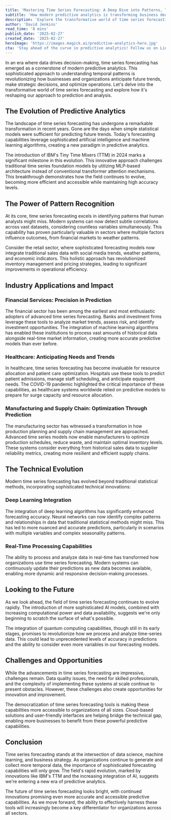 ```yaml
---
title: 'Mastering Time Series Forecasting: A Deep Dive into Patterns, Trends, and Predictive Insights'
subtitle: 'How modern predictive analytics is transforming business decision-making'
description: 'Explore the transformative world of time series forecasting and how it\'s revolutionizing predictive analytics across industries. From IBM\'s innovative Tiny Time Mixers to the integration of deep learning algorithms, discover how modern forecasting capabilities are reshaping business decision-making and operational efficiency.'
author: 'David Jenkins'
read_time: '8 mins'
publish_date: '2025-02-27'
created_date: '2025-02-27'
heroImage: 'https://images.magick.ai/predictive-analytics-hero.jpg'
cta: 'Stay ahead of the curve in predictive analytics! Follow us on LinkedIn for the latest insights on time series forecasting, AI innovations, and data science trends that are shaping the future of business intelligence.'
---
```


In an era where data drives decision-making, time series forecasting has emerged as a cornerstone of modern predictive analytics. This sophisticated approach to understanding temporal patterns is revolutionizing how businesses and organizations anticipate future trends, make strategic decisions, and optimize operations. Let's delve into the transformative world of time series forecasting and explore how it's reshaping our approach to prediction and analysis.

## The Evolution of Predictive Analytics

The landscape of time series forecasting has undergone a remarkable transformation in recent years. Gone are the days when simple statistical models were sufficient for predicting future trends. Today's forecasting capabilities leverage sophisticated artificial intelligence and machine learning algorithms, creating a new paradigm in predictive analytics.

The introduction of IBM's Tiny Time Mixers (TTM) in 2024 marks a significant milestone in this evolution. This innovative approach challenges traditional time series foundation models by utilizing MLP-based architecture instead of conventional transformer attention mechanisms. This breakthrough demonstrates how the field continues to evolve, becoming more efficient and accessible while maintaining high accuracy levels.

## The Power of Pattern Recognition

At its core, time series forecasting excels in identifying patterns that human analysts might miss. Modern systems can now detect subtle correlations across vast datasets, considering countless variables simultaneously. This capability has proven particularly valuable in sectors where multiple factors influence outcomes, from financial markets to weather patterns.

Consider the retail sector, where sophisticated forecasting models now integrate traditional sales data with social media trends, weather patterns, and economic indicators. This holistic approach has revolutionized inventory management and pricing strategies, leading to significant improvements in operational efficiency.

## Industry Applications and Impact

### Financial Services: Precision in Prediction

The financial sector has been among the earliest and most enthusiastic adopters of advanced time series forecasting. Banks and investment firms leverage these tools to analyze market trends, assess risk, and identify investment opportunities. The integration of machine learning algorithms has enabled these institutions to process vast amounts of historical data alongside real-time market information, creating more accurate predictive models than ever before.

### Healthcare: Anticipating Needs and Trends

In healthcare, time series forecasting has become invaluable for resource allocation and patient care optimization. Hospitals use these tools to predict patient admissions, manage staff scheduling, and anticipate equipment needs. The COVID-19 pandemic highlighted the critical importance of these capabilities, as healthcare systems worldwide relied on predictive models to prepare for surge capacity and resource allocation.

### Manufacturing and Supply Chain: Optimization Through Prediction

The manufacturing sector has witnessed a transformation in how production planning and supply chain management are approached. Advanced time series models now enable manufacturers to optimize production schedules, reduce waste, and maintain optimal inventory levels. These systems consider everything from historical sales data to supplier reliability metrics, creating more resilient and efficient supply chains.

## The Technical Evolution

Modern time series forecasting has evolved beyond traditional statistical methods, incorporating sophisticated technical innovations:

### Deep Learning Integration

The integration of deep learning algorithms has significantly enhanced forecasting accuracy. Neural networks can now identify complex patterns and relationships in data that traditional statistical methods might miss. This has led to more nuanced and accurate predictions, particularly in scenarios with multiple variables and complex seasonality patterns.

### Real-Time Processing Capabilities

The ability to process and analyze data in real-time has transformed how organizations use time series forecasting. Modern systems can continuously update their predictions as new data becomes available, enabling more dynamic and responsive decision-making processes.

## Looking to the Future

As we look ahead, the field of time series forecasting continues to evolve rapidly. The introduction of more sophisticated AI models, combined with increasing computational power and data availability, suggests we're only beginning to scratch the surface of what's possible.

The integration of quantum computing capabilities, though still in its early stages, promises to revolutionize how we process and analyze time-series data. This could lead to unprecedented levels of accuracy in predictions and the ability to consider even more variables in our forecasting models.

## Challenges and Opportunities

While the advancements in time series forecasting are impressive, challenges remain. Data quality issues, the need for skilled professionals, and the complexity of implementing these systems at scale continue to present obstacles. However, these challenges also create opportunities for innovation and improvement.

The democratization of time series forecasting tools is making these capabilities more accessible to organizations of all sizes. Cloud-based solutions and user-friendly interfaces are helping bridge the technical gap, enabling more businesses to benefit from these powerful predictive capabilities.

## Conclusion

Time series forecasting stands at the intersection of data science, machine learning, and business strategy. As organizations continue to generate and collect more temporal data, the importance of sophisticated forecasting capabilities will only grow. The field's rapid evolution, marked by innovations like IBM's TTM and the increasing integration of AI, suggests we're entering a new era of predictive analytics.

The future of time series forecasting looks bright, with continued innovations promising even more accurate and accessible predictive capabilities. As we move forward, the ability to effectively harness these tools will increasingly become a key differentiator for organizations across all sectors.